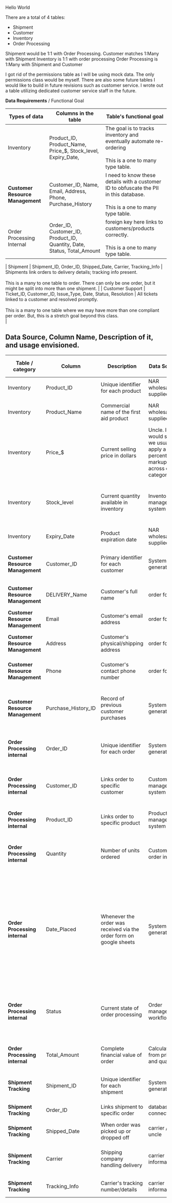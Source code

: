 Hello World

There are a total of 4 tables: 
- Shipment
- Customer
- Inventory
- Order Processing

Shipment would be 1:1 with Order Processing. 
Customer matches 1:Many with Shipment
Inventory is 1:1 with order processing
Order Processing is 1:Many with Shipment and Customer

I got rid of the permissions table as I will be using mock data. The only permissions class would be myself.
There are also some future tables I would like to build in future revisions such as customer service. I wrote out a table utilizing dedicated customer service staff in the future.


**Data Requirements** / Functional Goal

| Types of data                    | Columns in the table                                                           | Table's functional goal                                                                                                                                                                                               |
| -------------------------------- | ------------------------------------------------------------------------------ | --------------------------------------------------------------------------------------------------------------------------------------------------------------------------------------------------------------------- |
| Inventory                        | Product_ID, Product_Name, Price_$, Stock_level, Expiry_Date,                   | The goal is to tracks inventory and eventually automate re-ordering<br><br>This is a one to many type table.                                                                                                          |
| **Customer Resource Management** | Customer_ID, Name, Email, Address, Phone, Purchase_History                     | I need to know these details with a customer ID to obfuscate the PII in this database.<br><br>This is a one to many type table.                                                                                       |
| Order Processing Internal        | Order_ID, Customer_ID, Product_ID, Quantity, Date, Status, Total_Amount        | foreign key here links to customers/products correctly.<br><br>This is a one to many type table.                                                                                                                      |

| Shipment                         | Shipment_ID, Order_ID, Shipped_Date, Carrier, Tracking_Info                    | Shipments link orders to delivery details; tracking info present.<br><br>This is a many to one table to order. There can only be one order, but it might be split into more than one shipment.                        |
| Customer Support                 | Ticket_ID, Customer_ID, Issue_Type, Date, Status, Resolution                   | All tickets linked to a customer and resolved promptly.<br><br>This is a many to one table where we may have more than one compliant per order. But, this is a stretch goal beyond this class.<br>                    |



## Data Source, Column Name, Description of it, and usage envisioned.

| Table / category                 | Column              | Description                                                         | Data Source                                                                   | Individual usage to Category                                                                                                                                            |
| -------------------------------- | ------------------- | ------------------------------------------------------------------- | ----------------------------------------------------------------------------- | ----------------------------------------------------------------------------------------------------------------------------------------------------------------------- |
| Inventory                        | Product_ID          | Unique identifier for each product                                  | NAR wholesaler-supplied                                                       | Primary key for product identification                                                                                                                                  |
| Inventory                        | Product_Name        | Commercial name of the first aid product                            | NAR wholesaler-supplied                                                       | enables us to actually know what product it is                                                                                                                          |
| Inventory                        | Price_$             | Current selling price in dollars                                    | Uncle. I would say we usually apply a percentage markup across each category. | Calculates order totals. It needs to support only up to 2 decimals.                                                                                                     |
| Inventory                        | Stock_level         | Current quantity available in inventory                             | Inventory management system                                                   | Tracks availability and in the future I want it to trigger reorder alerts                                                                                               |
| Inventory                        | Expiry_Date         | Product expiration date                                             | NAR wholesaler-supplied                                                       | We can't have expired products.                                                                                                                                         |
| **Customer Resource Management** | Customer_ID         | Primary identifier for each customer                                | System-generated                                                              | Primary key for customer identification and order linking                                                                                                               |
| **Customer Resource Management** | DELIVERY_Name       | Customer's full name                                                | order form                                                                    | We need this on the shipping label                                                                                                                                      |
| **Customer Resource Management** | Email               | Customer's email address                                            | order form                                                                    | Enables a point of data lookup                                                                                                                                          |
| **Customer Resource Management** | Address             | Customer's physical/shipping address                                | order form                                                                    | We need this on the shipping label                                                                                                                                      |
| **Customer Resource Management** | Phone               | Customer's contact phone number                                     | order form                                                                    | We need this on the shipping label                                                                                                                                      |
| **Customer Resource Management** | Purchase_History_ID | Record of previous customer purchases                               | System-generated                                                              | foreign key we can link with all of the order on same name & email match                                                                                                |
| **Order Processing internal**    | Order_ID            | Unique identifier for each order                                    | System-generated                                                              | Primary key for order tracking and shipment linking                                                                                                                     |
| **Order Processing internal**    | Customer_ID         | Links order to specific customer                                    | Customer management system                                                    | Connects orders to customer records for service and history                                                                                                             |
| **Order Processing internal**    | Product_ID          | Links order to specific product                                     | Product management system                                                     | Identifies which products ordered                                                                                                                                       |
| **Order Processing internal**    | Quantity            | Number of units ordered                                             | Customer order input                                                          | Determines fulfillment requirements and calculates totals                                                                                                               |
| **Order Processing internal**    | Date_Placed         | Whenever the order was received via the order form on google sheets | System-generated                                                              | Supports our ability to measure metrics going forward in the future. It's a want.<br><br>Better question is whether I am able to import CVS from google sheet into SQL? |
| **Order Processing internal**    | Status              | Current state of order processing                                   | Order management workflow                                                     | Supports our ability to measure metrics going forward in the future. It's a want.                                                                                       |
| **Order Processing internal**    | Total_Amount        | Complete financial value of order                                   | Calculated from price and quantity                                            | Tracks revenue and supports financial reporting                                                                                                   |
| **Shipment Tracking**            | Shipment_ID         | Unique identifier for each shipment                                 | System-generated                                                              | Primary key for shipment tracking and order linking                                                                                                                     |
| **Shipment Tracking**            | Order_ID            | Links shipment to specific order                                    | database connection                                                           | foreign key to connect to the order                                                                                                                                     |
| **Shipment Tracking**            | Shipped_Date        | When order was picked up or dropped off                             | carrier / uncle                                                               | future metrics                                                                                                                                                          |
| **Shipment Tracking**            | Carrier             | Shipping company handling delivery                                  | carrier information                                                           | Let's me know who to call when things are missing.                                                                                                                      |
| **Shipment Tracking**            | Tracking_Info       | Carrier's tracking number/details                                   | carrier information                                                           | Enables real-time status track                                     
